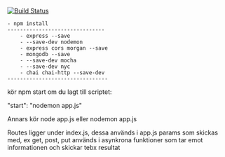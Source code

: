 [![Build Status](https://app.travis-ci.com/othorde/jsramverk.svg?branch=backend)](https://app.travis-ci.com/othorde/jsramverk)

    - npm install
    -------------------------------
        - express --save
        - --save-dev nodemon
        - express cors morgan --save
        - mongodb --save
        - --save-dev mocha
        - --save-dev nyc
        - chai chai-http --save-dev
    --------------------------------


kör npm start om du lagt till scriptet:    

"start": "nodemon app.js"
 
 Annars kör node app.js
 eller nodemon app.js

 Routes ligger under index.js, dessa används i app.js
 params som skickas med, ex get, post, put används i asynkrona funktioner som tar emot informationen och skickar tebx resultat